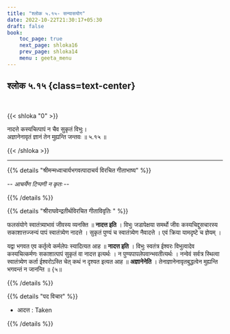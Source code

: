 ```yaml
---
title: "श्लोक ५.१५- सन्यासयोग"
date: 2022-10-22T21:30:17+05:30
draft: false
book:
    toc_page: true
    next_page: shloka16
    prev_page: shloka14
    menu : geeta_menu
---
```




## श्लोक ५.१५ {class=text-center}

<br/>

{{< shloka  "0"  >}}

नादत्ते कस्यचित्पापं न चैव सुकृतं विभुः।  
अज्ञानेनावृतं ज्ञानं तेन मुह्यन्ति जन्तवः ॥ ५.१५ ॥

{{< /shloka >}}

---


{{% details "श्रीमन्मध्वाचार्यभगवत्पादाचर्य विरचित  गीताभाष्य" %}}

 -- *आचर्येण टिप्पणी न कृतः* --

{{% /details %}}



{{% details "श्रीराघवेन्द्रतीर्थविरचित गीताविवृतिः " %}}

फलसंयोगे स्वातंत्र्याभावं जीवस्य व्यनक्ति ॥ **नादत्त इति** । 
विभुः जडापेक्षया समर्थो जीवः कस्यचिद्दुसचारस्य 
सकाशात्तज्जन्यं पापं स्वातंत्र्येण
नादत्ते । सुकृतं पुण्यं च स्वातंत्र्येण नैवादत्ते । एवं क्रिया 
यामदृष्टे च ज्ञेयम्‌ ।  

यद्वा भगवत एव कर्तृत्वे कर्मलेपः स्यादित्यत आह ॥ 
**नादत्त इति** । विभुः स्वतंत्र ईश्वरः विभुत्वादेव कस्यचित्कर्मणः 
सकाशात्पापं सुकृतं वा नादत्त इत्यर्थः । 
न पुण्यपापलेपवान्भवतीत्यर्थः । नन्वेवं सर्वत्र स्थित्वा स्वातंत्र्येण
कर्ता ईश्वरोऽस्ति चेत्‌ कथं न दृश्यत इत्यत आह ॥ **अज्ञानेनेति** । 
तेनाज्ञानेनावृतबुद्धत्वेन मुह्यन्ति भगवन्तं न जानन्ति ॥ {५॥

{{% /details %}}



{{% details "पद विचार" %}}

- आदत्त : Taken

{{% /details %}}
